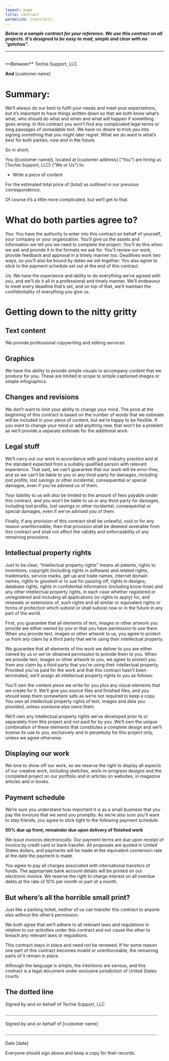```yaml
---
layout: page
title: Contract
permalink: /contract/
---
```


***Below is a sample contract for your reference.  We use this contract on all projects.  It's designed to be easy to read, simple and clear with no "gotchas".***

---

<br>
**Between** Techie Support, LLC

**And** [customer name]

# Summary:

We’ll always do our best to fulfil your needs and meet your expectations, but it’s important to have things written down so that we both know what’s what, who should do what and when and what will happen if something goes wrong.  In this contract you won’t find any complicated legal terms or long passages of unreadable text.  We have no desire to trick you into signing something that you might later regret.  What we do want is what’s best for both parties, now and in the future.

So in short;

You ([customer name]), located at [customer address] (“You”) are hiring us (Techie Support, LLC) (“We or Us”) to:

* Write a piece of content

For the estimated total price of [total] as outlined in our previous correspondence.

Of course it’s a little more complicated, but we’ll get to that.

# What do both parties agree to?

You:  You have the authority to enter into this contract on behalf of yourself, your company or your organization.  You’ll give us the assets and information we tell you we need to complete the project.  You’ll do this when we ask and provide it in the formats we ask for.  You’ll review our work, provide feedback and approval in a timely manner too.  Deadlines work two ways, so you’ll also be bound by dates we set together.  You also agree to stick to the payment schedule set out at the end of this contract.

Us:  We have the experience and ability to do everything we’ve agreed with you, and we’ll do it all in a professional and timely manner.  We’ll endeavour to meet every deadline that’s set, and on top of that, we'll maintain the confidentiality of everything you give us.

# Getting down to the nitty gritty

## Text content

We provide professional copywriting and editing services.

## Graphics

We have the ability to provide simple visuals to accompany content that we produce for you.  These are limited in scope to simple captioned images or simple infographics.

## Changes and revisions

We don’t want to limit your ability to change your mind.  The price at the beginning of this contract is based on the number of words that we estimate will be included in your piece of content, but we’re happy to be flexible.  If you want to change your mind or add anything new, that won’t be a problem as we’ll provide a separate estimate for the additional work.

## Legal stuff

We’ll carry out our work in accordance with good industry practice and at the standard expected from a suitably qualified person with relevant experience.  That said, we can’t guarantee that our work will be error-free, and so we can’t be liable to you or any third-party for damages, including lost profits, lost savings or other incidental, consequential or special damages, even if you’ve advised us of them.

Your liability to us will also be limited to the amount of fees payable under this contract, and you won’t be liable to us or any third-party for damages, including lost profits, lost savings or other incidental, consequential or special damages, even if we’ve advised you of them.

Finally, if any provision of this contract shall be unlawful, void or for any reason unenforceable, then that provision shall be deemed severable from this contract and shall not affect the validity and enforceability of any remaining provisions.

## Intellectual property rights

Just to be clear, “Intellectual property rights” means all patents, rights to inventions, copyright (including rights in software) and related rights, trademarks, service marks, get up and trade names, internet domain names, rights to goodwill or to sue for passing off, rights in designs, database rights, rights in confidential information (including know-how) and any other intellectual property rights, in each case whether registered or unregistered and including all applications (or rights to apply) for, and renewals or extensions of, such rights and all similar or equivalent rights or forms of protection which subsist or shall subsist now or in the future in any part of the world.

First, you guarantee that all elements of text, images or other artwork you provide are either owned by you or that you have permission to use them.  When you provide text, images or other artwork to us, you agree to protect us from any claim by a third party that we’re using their intellectual property.

We guarantee that all elements of the work we deliver to you are either owned by us or we’ve obtained permission to provide them to you.  When we provide text, images or other artwork to you, we agree to protect you from any claim by a third party that you’re using their intellectual property.  Provided you’ve paid for the work and that this contract hasn’t been terminated, we’ll assign all intellectual property rights to you as follows:

You’ll own the content piece we write for you plus any visual elements that we create for it.  We’ll give you source files and finished files, and you should keep them somewhere safe as we’re not required to keep a copy.  You own all intellectual property rights of text, images and data you provided, unless someone else owns them.

We’ll own any intellectual property rights we’ve developed prior to or separately from this project and not paid for by you.  We’ll own the unique combination of these elements that constitutes a complete design and we’ll license its use to you, exclusively and in perpetuity for this project only, unless we agree otherwise.

## Displaying our work

We love to show off our work, so we reserve the right to display all aspects of our creative work, including sketches, work-in-progress designs and the completed project on our portfolio and in articles on websites, in magazine articles and in books.

## Payment schedule

We’re sure you understand how important it is as a small business that you pay the invoices that we send you promptly.  As we’re also sure you’ll want to stay friends, you agree to stick tight to the following payment schedule.

**50% due up front; remainder due upon delivery of finished work**

We issue invoices electronically.  Our payment terms are due upon receipt of invoice by credit card or bank transfer.  All proposals are quoted in United States dollars, and payments will be made at the equivalent conversion rate at the date the payment is made.

You agree to pay all charges associated with international transfers of funds.  The appropriate bank account details will be printed on our electronic invoice.  We reserve the right to charge interest on all overdue debts at the rate of 10% per month or part of a month.

## But where’s all the horrible small print?

Just like a parking ticket, neither of us can transfer this contract to anyone else without the other’s permission.

We both agree that we’ll adhere to all relevant laws and regulations in relation to our activities under this contract and not cause the other to breach any relevant laws or regulations.

This contract stays in place and need not be renewed.  If for some reason one part of this contract becomes invalid or unenforceable, the remaining parts of it remain in place.

Although the language is simple, the intentions are serious, and this contract is a legal document under exclusive jurisdiction of United States courts.

## The dotted line

Signed by and on behalf of Techie Support, LLC

…………………………………………………………………………………………………………

Signed by and on behalf of [customer name]

…………………………………………………………………………………………………………

Date [date]

Everyone should sign above and keep a copy for their records.